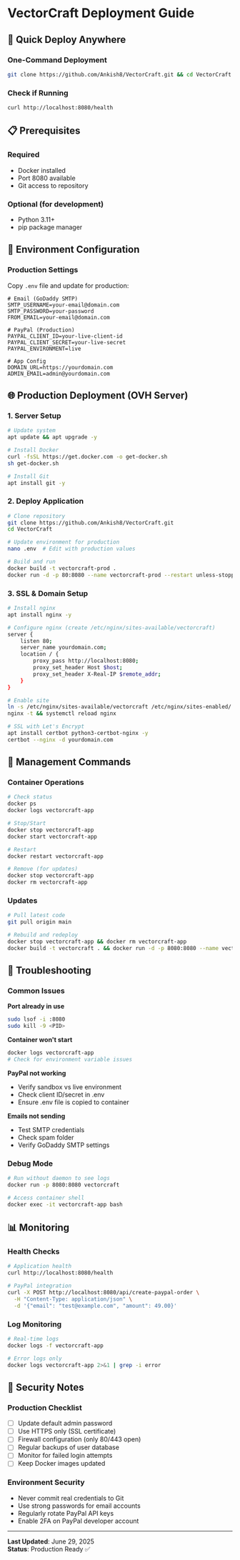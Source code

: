# VectorCraft Deployment Guide

## 🚀 Quick Deploy Anywhere

### One-Command Deployment
```bash
git clone https://github.com/Ankish8/VectorCraft.git && cd VectorCraft && docker build -t vectorcraft . && docker run -d -p 8080:8080 --name vectorcraft-app vectorcraft
```

### Check if Running
```bash
curl http://localhost:8080/health
```

## 📋 Prerequisites

### Required
- Docker installed
- Port 8080 available
- Git access to repository

### Optional (for development)
- Python 3.11+
- pip package manager

## 🔧 Environment Configuration

### Production Settings
Copy `.env` file and update for production:

```env
# Email (GoDaddy SMTP)
SMTP_USERNAME=your-email@domain.com
SMTP_PASSWORD=your-password
FROM_EMAIL=your-email@domain.com

# PayPal (Production)
PAYPAL_CLIENT_ID=your-live-client-id
PAYPAL_CLIENT_SECRET=your-live-secret
PAYPAL_ENVIRONMENT=live

# App Config
DOMAIN_URL=https://yourdomain.com
ADMIN_EMAIL=admin@yourdomain.com
```

## 🌐 Production Deployment (OVH Server)

### 1. Server Setup
```bash
# Update system
apt update && apt upgrade -y

# Install Docker
curl -fsSL https://get.docker.com -o get-docker.sh
sh get-docker.sh

# Install Git
apt install git -y
```

### 2. Deploy Application
```bash
# Clone repository
git clone https://github.com/Ankish8/VectorCraft.git
cd VectorCraft

# Update environment for production
nano .env  # Edit with production values

# Build and run
docker build -t vectorcraft-prod .
docker run -d -p 80:8080 --name vectorcraft-prod --restart unless-stopped vectorcraft-prod
```

### 3. SSL & Domain Setup
```bash
# Install nginx
apt install nginx -y

# Configure nginx (create /etc/nginx/sites-available/vectorcraft)
server {
    listen 80;
    server_name yourdomain.com;
    location / {
        proxy_pass http://localhost:8080;
        proxy_set_header Host $host;
        proxy_set_header X-Real-IP $remote_addr;
    }
}

# Enable site
ln -s /etc/nginx/sites-available/vectorcraft /etc/nginx/sites-enabled/
nginx -t && systemctl reload nginx

# SSL with Let's Encrypt
apt install certbot python3-certbot-nginx -y
certbot --nginx -d yourdomain.com
```

## 🔄 Management Commands

### Container Operations
```bash
# Check status
docker ps
docker logs vectorcraft-app

# Stop/Start
docker stop vectorcraft-app
docker start vectorcraft-app

# Restart
docker restart vectorcraft-app

# Remove (for updates)
docker stop vectorcraft-app
docker rm vectorcraft-app
```

### Updates
```bash
# Pull latest code
git pull origin main

# Rebuild and redeploy
docker stop vectorcraft-app && docker rm vectorcraft-app
docker build -t vectorcraft . && docker run -d -p 8080:8080 --name vectorcraft-app vectorcraft
```

## 🐛 Troubleshooting

### Common Issues

**Port already in use**
```bash
sudo lsof -i :8080
sudo kill -9 <PID>
```

**Container won't start**
```bash
docker logs vectorcraft-app
# Check for environment variable issues
```

**PayPal not working**
- Verify sandbox vs live environment
- Check client ID/secret in .env
- Ensure .env file is copied to container

**Emails not sending**
- Test SMTP credentials
- Check spam folder
- Verify GoDaddy SMTP settings

### Debug Mode
```bash
# Run without daemon to see logs
docker run -p 8080:8080 vectorcraft

# Access container shell
docker exec -it vectorcraft-app bash
```

## 📊 Monitoring

### Health Checks
```bash
# Application health
curl http://localhost:8080/health

# PayPal integration
curl -X POST http://localhost:8080/api/create-paypal-order \
  -H "Content-Type: application/json" \
  -d '{"email": "test@example.com", "amount": 49.00}'
```

### Log Monitoring
```bash
# Real-time logs
docker logs -f vectorcraft-app

# Error logs only
docker logs vectorcraft-app 2>&1 | grep -i error
```

## 🔐 Security Notes

### Production Checklist
- [ ] Update default admin password
- [ ] Use HTTPS only (SSL certificate)
- [ ] Firewall configuration (only 80/443 open)
- [ ] Regular backups of user database
- [ ] Monitor for failed login attempts
- [ ] Keep Docker images updated

### Environment Security
- Never commit real credentials to Git
- Use strong passwords for email accounts
- Regularly rotate PayPal API keys
- Enable 2FA on PayPal developer account

---
**Last Updated**: June 29, 2025  
**Status**: Production Ready ✅